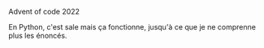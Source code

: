 Advent of code 2022

En Python, c'est sale mais ça fonctionne, jusqu'à ce que je ne comprenne plus les énoncés.